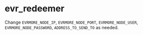 # evr_redeemer

Change `EVRMORE_NODE_IP`, `EVRMORE_NODE_PORT`, `EVRMORE_NODE_USER`, `EVRMORE_NODE_PASSWORD`, `ADDRESS_TO_SEND_TO` as needed.
